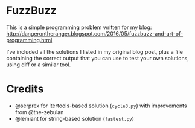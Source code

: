 FuzzBuzz
========

This is a simple programming problem written for my blog: http://dangerontheranger.blogspot.com/2016/05/fuzzbuzz-and-art-of-programming.html

I've included all the solutions I listed in my original blog post, plus a file
containing the correct output that you can use to test your own solutions, using diff or a similar tool.

Credits
=======

* @serprex for itertools-based solution (`cycle3.py`) with improvements from @the-zebulan
* @lemiant for string-based solution (`fastest.py`)
